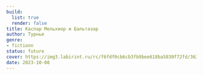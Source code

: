 ```yaml
---
build:
  list: true
  render: false
title: Каспар Мельхиор и Бальтазар
author: Турнье
genre:
- fictionn
status: future
cover: https://img3.labirint.ru/rc/f6fdf0cb6cb3fb9bee618ba5830f72fd/363x561q80/books7/61395/cover.jpg?1445337153
date: 2023-10-08
---
```


